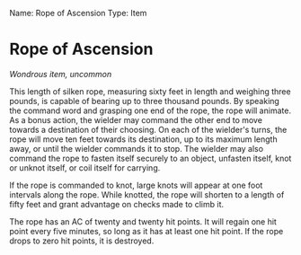 Name: Rope of Ascension
Type: Item

# Rope of Ascension
_Wondrous item, uncommon_

This length of silken rope, measuring sixty feet in length and weighing three pounds, is capable of bearing up to three thousand pounds. By speaking the command word and grasping one end of the rope, the rope will animate. As a bonus action, the wielder may command the other end to move towards a destination of their choosing. On each of the wielder's turns, the rope will move ten feet towards its destination, up to its maximum length away, or until the wielder commands it to stop. The wielder may also command the rope to fasten itself securely to an object, unfasten itself, knot or unknot itself, or coil itself for carrying.

If the rope is commanded to knot, large knots will appear at one foot intervals along the rope. While knotted, the rope will shorten to a length of fifty feet and grant advantage on checks made to climb it.

The rope has an AC of twenty and twenty hit points. It will regain one hit point every five minutes, so long as it has at least one hit point. If the rope drops to zero hit points, it is destroyed.
